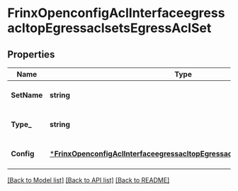 # FrinxOpenconfigAclInterfaceegressacltopEgressaclsetsEgressAclSet

## Properties
Name | Type | Description | Notes
------------ | ------------- | ------------- | -------------
**SetName** | **string** | Optional[Reference to set name list key] REF:Optional.empty | [optional] [default to null]
**Type_** | **string** | Optional[Reference to type list key] REF:Optional.empty | [optional] [default to null]
**Config** | [***FrinxOpenconfigAclInterfaceegressacltopEgressaclsetsEgressaclsetConfig**](frinx.openconfig.acl.interfaceegressacltop.egressaclsets.egressaclset.Config.md) | Optional[Configuration data ] REF:Optional.empty | [optional] [default to null]

[[Back to Model list]](../README.md#documentation-for-models) [[Back to API list]](../README.md#documentation-for-api-endpoints) [[Back to README]](../README.md)


